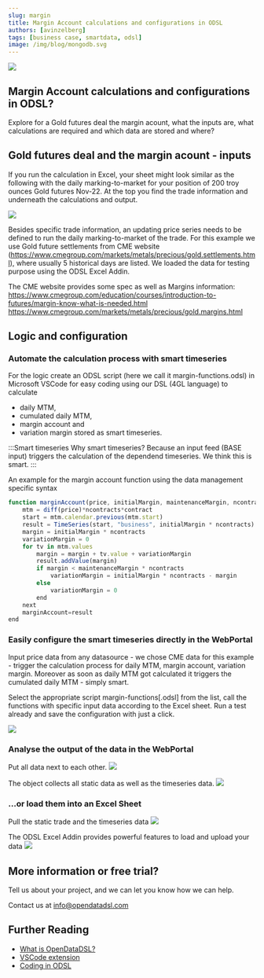 ```yaml
---
slug: margin
title: Margin Account calculations and configurations in ODSL
authors: [avinzelberg]
tags: [business case, smartdata, odsl]
image: /img/blog/mongodb.svg
---
```


<div className="row">
  <div className="column">
    <img src="/img/blog/data-model.jpg"/>
  </div>
  <div className="column">
  <h2>Margin Account calculations and configurations in ODSL?</h2>  
    Explore for a Gold futures deal the margin acount, what the inputs are, 
	what calculations are required and which data are stored and where?
  </div>
</div>

<!--truncate-->

## Gold futures deal and the margin acount - inputs
If you run the calculation in Excel, your sheet might look similar as the following with the daily marking-to-market for your position of 200 troy ounces Gold futures Nov-22.
At the top you find the trade information and underneath the calculations and output.

![](excel.png)

Besides specific trade information, an updating price series needs to be defined to run the daily marking-to-market of the trade.
For this example we use Gold future settlements from CME website (https://www.cmegroup.com/markets/metals/precious/gold.settlements.html), 
where usually 5 historical days are listed. We loaded the data for testing purpose using the ODSL Excel Addin. 

The CME website provides some spec as well as Margins information:
https://www.cmegroup.com/education/courses/introduction-to-futures/margin-know-what-is-needed.html
https://www.cmegroup.com/markets/metals/precious/gold.margins.html

## Logic and configuration

### Automate the calculation process with smart timeseries
For the logic create an ODSL script (here we call it margin-functions.odsl) in Microsoft VSCode 
for easy coding using our DSL (4GL language) to calculate 
* daily MTM, 
* cumulated daily MTM, 
* margin account and 
* variation margin 
stored as smart timeseries. 

:::Smart timeseries
Why smart timeseries? Because an input feed (BASE input) triggers the 
calculation of the dependend timeseries. We think this is smart.
:::

An example for the margin account function using the data management specific syntax

```js
function marginAccount(price, initialMargin, maintenanceMargin, ncontracts, contract)
    mtm = diff(price)*ncontracts*contract
    start = mtm.calendar.previous(mtm.start)
    result = TimeSeries(start, "business", initialMargin * ncontracts)
    margin = initialMargin * ncontracts
    variationMargin = 0
    for tv in mtm.values
        margin = margin + tv.value + variationMargin
        result.addValue(margin)
        if margin < maintenanceMargin * ncontracts
            variationMargin = initialMargin * ncontracts - margin
        else
            variationMargin = 0
        end
    next
    marginAccount=result
end
```

### Easily configure the smart timeseries directly in the WebPortal
Input price data from any datasource - we chose CME data for this example - trigger the calculation process for daily MTM, margin account, variation margin. 
Moreover as soon as daily MTM got calculated it triggers the cumulated daily MTM - simply smart.

Select the appropriate script margin-functions[.odsl] from the list, call the functions with specific input data according to the Excel sheet.
Run a test already and save the configuration with just a click.

![](smartConfig.png)

### Analyse the output of the data in the WebPortal
Put all data next to each other.
![](data.png)

The object collects all static data as well as the timeseries data.
![](object.png)

### ...or load them into an Excel Sheet
Pull the static trade and the timeseries data
![](excel-odsl.png)

The ODSL Excel Addin provides powerful features to load and upload your data
![](excel-odsl-config.png)


## More information or free trial?
Tell us about your project, and we can let you know how we can help.

Contact us at [info@opendatadsl.com](mailto:info@opendatadsl.com)

## Further Reading
* [What is OpenDataDSL?](https://doc.opendatadsl.com/docs/product/intro)
* [VSCode extension](https://doc.opendatadsl.com/docs/user/vscode)
* [Coding in ODSL](https://doc.opendatadsl.com/docs/odsl)